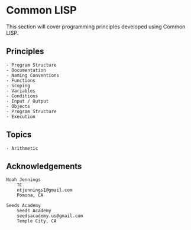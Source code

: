 # Common LISP 

This section will cover programming principles developed using Common LISP. 

## Principles 

    - Program Structure 
    - Documentation 
    - Naming Conventions 
    - Functions
    - Scoping
    - Variables 
    - Conditions
    - Input / Output 
    - Objects 
    - Program Structure 
    - Execution  

## Topics

    - Arithmetic 
    
## Acknowledgements

    Noah Jennings 
        TC 
        ntjennings1@gmail.com
        Pomona, CA
        
    Seeds Academy 
        Seeds Academy
        seedsacademy.us@gmail.com
        Temple City, CA 
    